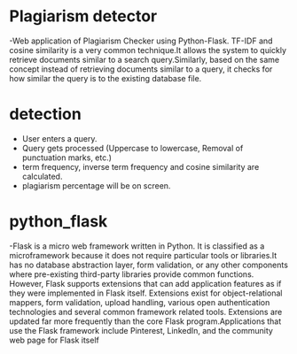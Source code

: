 # Plagiarism detector

-Web application of Plagiarism Checker using Python-Flask. TF-IDF and cosine similarity is a very common technique.It allows the system to quickly retrieve documents similar to a search query.Similarly, based on the same concept instead of retrieving documents similar to a query, it checks for how similar the query is to the existing database file.

# detection

- User enters a query.
- Query gets processed (Uppercase to lowercase, Removal of punctuation marks, etc.)
- term frequency, inverse term frequency and cosine similarity are calculated.
- plagiarism percentage will be on screen.

# python_flask

-Flask is a micro web framework written in Python. It is classified as a microframework because it does not require particular tools or libraries.It has no database abstraction layer, form validation, or any other components where pre-existing third-party libraries provide common functions. However, Flask supports extensions that can add application features as if they were implemented in Flask itself.
Extensions exist for object-relational mappers, form validation, upload handling, various open authentication technologies and several common framework related tools. Extensions are updated far more frequently than the core Flask program.Applications that use the Flask framework include Pinterest, LinkedIn, and the community web page for Flask itself
